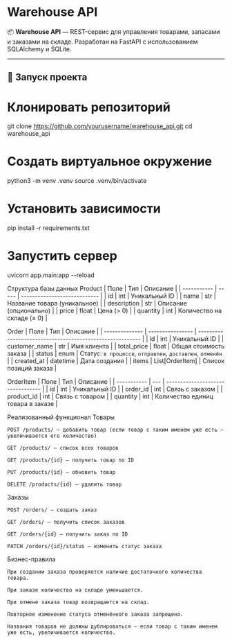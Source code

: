 # Warehouse API

📦 **Warehouse API** — REST-сервис для управления товарами, запасами и заказами на складе. Разработан на FastAPI с использованием SQLAlchemy и SQLite.

---

## 🚀 Запуск проекта


# Клонировать репозиторий
git clone https://github.com/yourusername/warehouse_api.git
cd warehouse_api

# Создать виртуальное окружение
python3 -m venv .venv
source .venv/bin/activate

# Установить зависимости
pip install -r requirements.txt

# Запустить сервер
uvicorn app.main:app --reload

Структура базы данных
 Product
| Поле        | Тип   | Описание                     |
| ----------- | ----- | ---------------------------- |
| id          | int   | Уникальный ID                |
| name        | str   | Название товара (уникальное) |
| description | str   | Описание (опционально)       |
| price       | float | Цена (> 0)                   |
| quantity    | int   | Количество на складе (≥ 0)   |

Order
| Поле           | Тип              | Описание                                                  |
| -------------- | ---------------- | --------------------------------------------------------- |
| id             | int              | Уникальный ID                                             |
| customer\_name | str              | Имя клиента                                               |
| total\_price   | float            | Общая стоимость заказа                                    |
| status         | enum             | Статус: `в процессе`, `отправлен`, `доставлен`, `отменён` |
| created\_at    | datetime         | Дата создания                                             |
| items          | List\[OrderItem] | Список позиций заказа                                     |

OrderItem
| Поле        | Тип | Описание                          |
| ----------- | --- | --------------------------------- |
| id          | int | Уникальный ID                     |
| order\_id   | int | Связь с заказом                   |
| product\_id | int | Связь с товаром                   |
| quantity    | int | Количество единиц товара в заказе |

 Реализованный функционал
 Товары

    POST /products/ — добавить товар (если товар с таким именем уже есть — увеличивается его количество)

    GET /products/ — список всех товаров

    GET /products/{id} — получить товар по ID

    PUT /products/{id} — обновить товар

    DELETE /products/{id} — удалить товар

 Заказы

    POST /orders/ — создать заказ

    GET /orders/ — получить список заказов

    GET /orders/{id} — получить заказ по ID

    PATCH /orders/{id}/status — изменить статус заказа

 Бизнес-правила

    При создании заказа проверяется наличие достаточного количества товара.

    При заказе количество на складе уменьшается.

    При отмене заказа товар возвращается на склад.

    Повторное изменение статуса отменённого заказа запрещено.

    Названия товаров не должны дублироваться — если товар с таким именем уже есть, увеличивается количество.